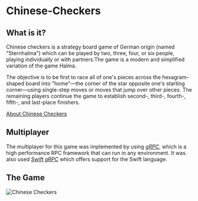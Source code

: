 # Chinese-Checkers

## What is it?

Chinese checkers is a strategy board game of German origin (named "Sternhalma") which can be played by two, three, four, or six people, playing individually or with partners.The game is a modern and simplified variation of the game Halma.

The objective is to be first to race all of one's pieces across the hexagram-shaped board into "home"—the corner of the star opposite one's starting corner—using single-step moves or moves that jump over other pieces. The remaining players continue the game to establish second-, third-, fourth-, fifth-, and last-place finishers.

[About Chinese Checkers](https://en.wikipedia.org/wiki/Chinese_checkers)

## Multiplayer

The multiplayer for this game was implemented by using [_gRPC_](https://grpc.io/), which is a high performance RPC framework that can run in any environment. It was also used [_Swift gRPC_](https://github.com/grpc/grpc-swift) which offers support for the Swift language.

## The Game

![Chinese Checkers](https://github.com/thalysviana/Chinese-Checkers/blob/rpc/game.png)
